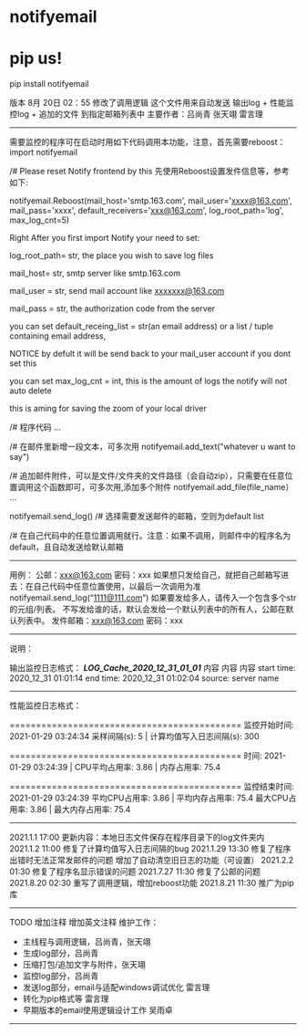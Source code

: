 # notifyemail


# pip us!

pip install notifyemail



版本 8月 20日 02：55  修改了调用逻辑
这个文件用来自动发送 输出log + 性能监控log + 追加的文件 到指定邮箱列表中
主要作者：吕尚青 张天翊 雷言理

-------------------------------------------------------------------------------
需要监控的程序可在启动时用如下代码调用本功能，注意，首先需要reboost：
import notifyemail


/# Please reset Notify frontend by this 先使用Reboost设置发件信息等，参考如下:

notifyemail.Reboost(mail_host='smtp.163.com', mail_user='xxxx@163.com',
                    mail_pass='xxxx', default_receivers='xxx@163.com', log_root_path='log',
                    max_log_cnt=5)
               
               
Right After you first import Notify your need to set:

log_root_path= str, the place you wish to save log files

mail_host= str, smtp server like smtp.163.com

mail_user = str, send mail account like xxxxxxx@163.com

mail_pass = str, the authorization code from the server

you can set default_receing_list = str(an email address) or a list / tuple containing email address,

NOTICE by defult it will be send back to your mail_user account if you dont set this

you can set max_log_cnt = int, this is the amount of logs the notify will not auto delete

this is aming for saving the zoom of your local driver

/# 程序代码
...


/# 在邮件里新增一段文本，可多次用
notifyemail.add_text("whatever u want to say")


/# 追加邮件附件，可以是文件/文件夹的文件路径（会自动zip），只需要在任意位置调用这个函数即可，可多次用,添加多个附件
notifyemail.add_file(file_name）
...


notifyemail.send_log()
/# 选择需要发送邮件的邮箱，空则为default list

/# 在自己代码中的任意位置调用就行。注意：如果不调用，则邮件中的程序名为default，且自动发送给默认邮箱

-------------------------------------------------------------------------------

用例：
公邮：xxx@163.com
密码：xxx
如果想只发给自己，就把自己邮箱写进去：在自己代码中任意位置使用，以最后一次调用为准
notifyemail.send_log(“1111@111.com”)
如果要发给多人，请传入一个包含多个str的元组/列表。
不写发给谁的话，默认会发给一个默认列表中的所有人，公邮在默认列表中。
发件邮箱：xxx@163.com
密码：xxx

-------------------------------------------------------------------------------

说明：

输出监控日志格式：
*****************LOG_Cache_2020_12_31_01_01*****************
内容
内容
内容
start time: 2020_12_31  01:01:14
end time: 2020_12_31  01:02:04
source: server name

-------------------------------------------------------------------------------

性能监控日志格式：

============================================
监控开始时间:    2021-01-29 03:24:34
采样间隔(s):  5  | 计算均值写入日志间隔(s):   300

============================================
时间: 2021-01-29 03:24:39   | CPU平均占用率: 3.86  | 内存占用率: 75.4

============================================
监控结束时间:    2021-01-29 03:24:39
平均CPU占用率:   3.86  | 平均内存占用率:  75.4
最大CPU占用率:   3.86  | 最大内存占用率:  75.4

-------------------------------------------------------------------------------
2021.1.1 17:00  更新内容：本地日志文件保存在程序目录下的log文件夹内
2021.1.2 11:00  修复了计算均值写入日志间隔的bug
2021.1.29 13:30  修复了程序出错时无法正常发邮件的问题
                增加了自动清空旧日志的功能（可设置）
2021.2.2 01:30   修复了程序名显示错误的问题
2021.7.27 11:30   修复了公邮的问题
2021.8.20 02:30   重写了调用逻辑，增加reboost功能
2021.8.21 11:30   推广为pip库

-------------------------------------------------------------------------------
TODO 增加注释 增加英文注释
维护工作：
 - 主线程与调用逻辑，吕尚青，张天翊
 - 生成log部分，吕尚青
 - 压缩打包/追加文字与附件，张天翊
 - 监控log部分，吕尚青
 - 发送log部分，email与适配windows调试优化 雷言理
 - 转化为pip格式等 雷言理
 - 早期版本的email使用逻辑设计工作 吴雨卓
-------------------------------------------------------------------------------
